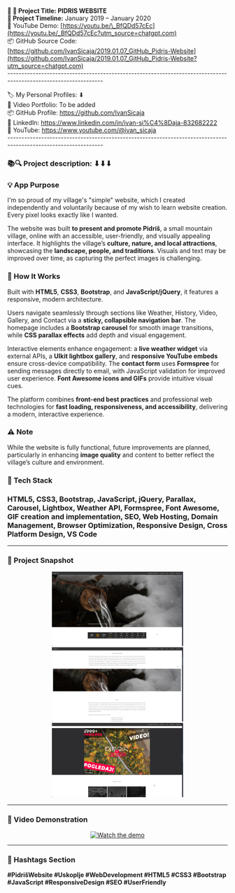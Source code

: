 **🧾 🎯 Project Title: PIDRIS WEBSITE  
📅 Project Timeline:** January 2019 – January 2020  
🎥 YouTube Demo: [https://youtu.be/\_BfQDd57cEc](https://youtu.be/_BfQDd57cEc?utm_source=chatgpt.com)  
📦 GitHub Source Code: [https://github.com/IvanSicaja/2019.01.07_GitHub_Pidris-Website](https://github.com/IvanSicaja/2019.01.07_GitHub_Pidris-Website?utm_source=chatgpt.com)  
\----------------------------------------------------------------------------------------------------------------

🏷️ My Personal Profiles: ⬇︎  
🎥 Video Portfolio: To be added  
📦 GitHub Profile: <https://github.com/IvanSicaja>  
🔗 LinkedIn: <https://www.linkedin.com/in/ivan-si%C4%8Daja-832682222>  
🎥 YouTube: <https://www.youtube.com/@ivan_sicaja>  
\----------------------------------------------------------------------------------------------------------------

### 📚🔍 Project description: ⬇︎⬇︎⬇︎

### 💡 App Purpose

I'm so proud of my village's "simple" website, which I created independently and voluntarily because of my wish to learn website creation. Every pixel looks exactly like I wanted.

The website was built **to present and promote Pidriš**, a small mountain village, online with an accessible, user-friendly, and visually appealing interface. It highlights the village’s **culture, nature, and local attractions**, showcasing the **landscape, people, and traditions**. Visuals and text may be improved over time, as capturing the perfect images is challenging.

### 🧠 How It Works

Built with **HTML5**, **CSS3**, **Bootstrap**, and **JavaScript/jQuery**, it features a responsive, modern architecture.

Users navigate seamlessly through sections like Weather, History, Video, Gallery, and Contact via a **sticky, collapsible navigation bar**. The homepage includes a **Bootstrap carousel** for smooth image transitions, while **CSS parallax effects** add depth and visual engagement.

Interactive elements enhance engagement: a **live weather widget** via external APIs, a **UIkit lightbox gallery**, and **responsive YouTube embeds** ensure cross-device compatibility. The **contact form** uses **Formspree** for sending messages directly to email, with JavaScript validation for improved user experience. **Font Awesome icons and GIFs** provide intuitive visual cues.

The platform combines **front-end best practices** and professional web technologies for **fast loading, responsiveness, and accessibility**, delivering a modern, interactive experience.

### ⚠️ Note

While the website is fully functional, future improvements are planned, particularly in enhancing **image quality** and content to better reflect the village’s culture and environment.

### 🔧 Tech Stack

### HTML5, CSS3, Bootstrap, JavaScript, jQuery, Parallax, Carousel, Lightbox, Weather API, Formspree, Font Awesome, GIF creation and implementation, SEO, Web Hosting, Domain Management, Browser Optimization, Responsive Design, Cross Platform Design, VS Code

---

### 📸 Project Snapshot

<p align="center">
  <img src="https://github.com/IvanSicaja/2019.01.07_GitHub_Pidris-Website/blob/main/publish/2.0_Thumbnail_1.png?raw=true" 
       alt="Thumbnail 1" 
       width="300" 
       height="170">
  <img src="https://github.com/IvanSicaja/2019.01.07_GitHub_Pidris-Website/blob/main/publish/2.0_Thumbnail_2.png?raw=true" 
       alt="Thumbnail 2" 
       width="300" 
       height="170">
  <img src="https://github.com/IvanSicaja/2019.01.07_GitHub_Pidris-Website/blob/main/publish/2.0_Thumbnail_3.png?raw=true" 
       alt="Thumbnail 3" 
       width="300" 
       height="170">
</p>

---

### 🎥 Video Demonstration

<p align="center">
  <a href="https://youtu.be/_BfQDd57cEc">
    <img src="https://img.youtube.com/vi/_BfQDd57cEc/0.jpg" 
         alt="Watch the demo" 
         width="640" 
         height="1000">
  </a>
</p>

---


### 📣 Hashtags Section

**#PidrišWebsite #Uskoplje #WebDevelopment #HTML5 #CSS3 #Bootstrap #JavaScript #ResponsiveDesign #SEO #UserFriendly**